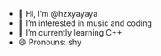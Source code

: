 - 👋 Hi, I’m @hzxyayaya
- 👀 I’m interested in music and coding
- 🌱 I’m currently learning C++
- 😄 Pronouns: shy

<!---
hzxyayaya/hzxyayaya is a ✨ special ✨ repository because its `README.md` (this file) appears on your GitHub profile.
You can click the Preview link to take a look at your changes.
--->
